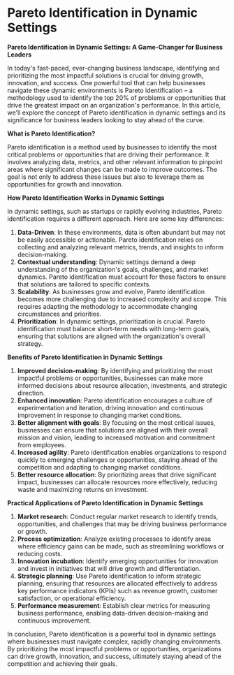 # Pareto Identification in Dynamic Settings

**Pareto Identification in Dynamic Settings: A Game-Changer for Business Leaders**

In today's fast-paced, ever-changing business landscape, identifying and prioritizing the most impactful solutions is crucial for driving growth, innovation, and success. One powerful tool that can help businesses navigate these dynamic environments is Pareto identification – a methodology used to identify the top 20% of problems or opportunities that drive the greatest impact on an organization's performance. In this article, we'll explore the concept of Pareto identification in dynamic settings and its significance for business leaders looking to stay ahead of the curve.

**What is Pareto Identification?**

Pareto identification is a method used by businesses to identify the most critical problems or opportunities that are driving their performance. It involves analyzing data, metrics, and other relevant information to pinpoint areas where significant changes can be made to improve outcomes. The goal is not only to address these issues but also to leverage them as opportunities for growth and innovation.

**How Pareto Identification Works in Dynamic Settings**

In dynamic settings, such as startups or rapidly evolving industries, Pareto identification requires a different approach. Here are some key differences:

1. **Data-Driven**: In these environments, data is often abundant but may not be easily accessible or actionable. Pareto identification relies on collecting and analyzing relevant metrics, trends, and insights to inform decision-making.
2. **Contextual understanding**: Dynamic settings demand a deep understanding of the organization's goals, challenges, and market dynamics. Pareto identification must account for these factors to ensure that solutions are tailored to specific contexts.
3. **Scalability**: As businesses grow and evolve, Pareto identification becomes more challenging due to increased complexity and scope. This requires adapting the methodology to accommodate changing circumstances and priorities.
4. **Prioritization**: In dynamic settings, prioritization is crucial. Pareto identification must balance short-term needs with long-term goals, ensuring that solutions are aligned with the organization's overall strategy.

**Benefits of Pareto Identification in Dynamic Settings**

1. **Improved decision-making**: By identifying and prioritizing the most impactful problems or opportunities, businesses can make more informed decisions about resource allocation, investments, and strategic direction.
2. **Enhanced innovation**: Pareto identification encourages a culture of experimentation and iteration, driving innovation and continuous improvement in response to changing market conditions.
3. **Better alignment with goals**: By focusing on the most critical issues, businesses can ensure that solutions are aligned with their overall mission and vision, leading to increased motivation and commitment from employees.
4. **Increased agility**: Pareto identification enables organizations to respond quickly to emerging challenges or opportunities, staying ahead of the competition and adapting to changing market conditions.
5. **Better resource allocation**: By prioritizing areas that drive significant impact, businesses can allocate resources more effectively, reducing waste and maximizing returns on investment.

**Practical Applications of Pareto Identification in Dynamic Settings**

1. **Market research**: Conduct regular market research to identify trends, opportunities, and challenges that may be driving business performance or growth.
2. **Process optimization**: Analyze existing processes to identify areas where efficiency gains can be made, such as streamlining workflows or reducing costs.
3. **Innovation incubation**: Identify emerging opportunities for innovation and invest in initiatives that will drive growth and differentiation.
4. **Strategic planning**: Use Pareto identification to inform strategic planning, ensuring that resources are allocated effectively to address key performance indicators (KPIs) such as revenue growth, customer satisfaction, or operational efficiency.
5. **Performance measurement**: Establish clear metrics for measuring business performance, enabling data-driven decision-making and continuous improvement.

In conclusion, Pareto identification is a powerful tool in dynamic settings where businesses must navigate complex, rapidly changing environments. By prioritizing the most impactful problems or opportunities, organizations can drive growth, innovation, and success, ultimately staying ahead of the competition and achieving their goals.
